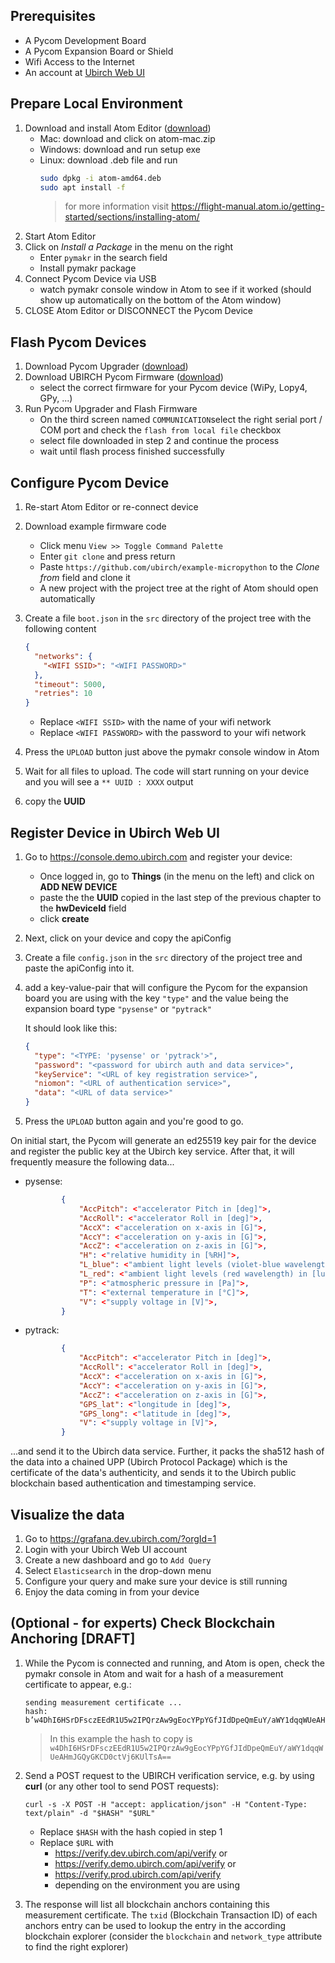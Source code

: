 ## Prerequisites
* A Pycom Development Board
* A Pycom Expansion Board or Shield
* Wifi Access to the Internet
* An account at [Ubirch Web UI](https://console.demo.ubirch.com)

## Prepare Local Environment
1. Download and install Atom Editor ([download](https://atom.io/))
    * Mac: download and click on atom-mac.zip
    * Windows: download and run setup exe
    * Linux: download .deb file and run
      ```bash
      sudo dpkg -i atom-amd64.deb
      sudo apt install -f
      ```
      > for more information visit https://flight-manual.atom.io/getting-started/sections/installing-atom/
1. Start Atom Editor
1. Click on *Install a Package* in the menu on the right
     * Enter `pymakr` in the search field
     * Install pymakr package
1. Connect Pycom Device via USB
    * watch pymakr console window in Atom to see if it worked (should show up automatically on the bottom of the Atom window)
1. CLOSE Atom Editor or DISCONNECT the Pycom Device

## Flash Pycom Devices
1. Download Pycom Upgrader ([download](https://pycom.io/downloads/))
1. Download UBIRCH Pycom Firmware ([download](https://github.com/ubirch/example-micropython/releases/tag/pybytes-ed25519))
    * select the correct firmware for your Pycom device (WiPy, Lopy4, GPy, ...)
1. Run Pycom Upgrader and Flash Firmware
    * On the third screen named `COMMUNICATION`select the right serial port / COM port and check the `flash from local file` checkbox
    * select file downloaded in step 2 and continue the process
    * wait until flash process finished successfully

## Configure Pycom Device
1. Re-start Atom Editor or re-connect device
1. Download example firmware code
    * Click menu `View >> Toggle Command Palette`
    * Enter `git clone` and press return
    * Paste `https://github.com/ubirch/example-micropython` to the *Clone from* field and clone it
    * A new project with the project tree at the right of Atom should open automatically

1. Create a file `boot.json` in the `src` directory of the project tree with the following content
    ```json
    {
      "networks": {
        "<WIFI SSID>": "<WIFI PASSWORD>"
      },
      "timeout": 5000,
      "retries": 10
    }
    ```
    * Replace `<WIFI SSID>` with the name of your wifi network
    * Replace `<WIFI PASSWORD>` with the password to your wifi network
1. Press the `UPLOAD` button just above the pymakr console window in Atom
1. Wait for all files to upload. The code will start running on your device and you will see a `** UUID : XXXX` output
1. copy the **UUID**

## Register Device in Ubirch Web UI
1. Go to https://console.demo.ubirch.com and register your device:
    * Once logged in, go to **Things** (in the menu on the left) and click on **ADD NEW DEVICE**
    * paste the the **UUID** copied in the last step of the previous chapter to the **hwDeviceId** field
    * click **create**
1. Next, click on your device and copy the apiConfig
1. Create a file `config.json` in the `src` directory of the project tree and paste the apiConfig into it.
1. add a key-value-pair that will configure the Pycom for the expansion board you are using with the key `"type"` 
    and the value being the expansion board type `"pysense"` or `"pytrack"`

   It should look like this:
    ```json
    {
      "type": "<TYPE: 'pysense' or 'pytrack'>",
      "password": "<password for ubirch auth and data service>",
      "keyService": "<URL of key registration service>",
      "niomon": "<URL of authentication service>",
      "data": "<URL of data service>"
    }
    ```
1. Press the `UPLOAD` button again and you're good to go. 

On initial start, the Pycom will generate an ed25519 key pair for the device and register the public key at the Ubirch
key service. After that, it will frequently measure the following data...
* pysense:
    ```json
            {
                "AccPitch": <"accelerator Pitch in [deg]">,
                "AccRoll": <"accelerator Roll in [deg]">,
                "AccX": <"acceleration on x-axis in [G]">,
                "AccY": <"acceleration on y-axis in [G]">,
                "AccZ": <"acceleration on z-axis in [G]">,
                "H": <"relative humidity in [%RH]">,
                "L_blue": <"ambient light levels (violet-blue wavelength) in [lux]">,
                "L_red": <"ambient light levels (red wavelength) in [lux]">,
                "P": <"atmospheric pressure in [Pa]">,
                "T": <"external temperature in [°C]">,
                "V": <"supply voltage in [V]">,
            }
    ```
* pytrack:
    ```json
            {
                "AccPitch": <"accelerator Pitch in [deg]">,
                "AccRoll": <"accelerator Roll in [deg]">,
                "AccX": <"acceleration on x-axis in [G]">,
                "AccY": <"acceleration on y-axis in [G]">,
                "AccZ": <"acceleration on z-axis in [G]">,
                "GPS_lat": <"longitude in [deg]">,
                "GPS_long": <"latitude in [deg]">,
                "V": <"supply voltage in [V]">,
            }
    ```
...and send it to the Ubirch data service. Further, it packs the sha512 hash of the data into a chained UPP (Ubirch Protocol Package)
which is the certificate of the data's authenticity, and sends it to the Ubirch public blockchain based authentication and timestamping service.

## Visualize the data
1. Go to https://grafana.dev.ubirch.com/?orgId=1
1. Login with your Ubirch Web UI account
1. Create a new dashboard and go to `Add Query`
1. Select `Elasticsearch` in the drop-down menu 
1. Configure your query and make sure your device is still running
1. Enjoy the data coming in from your device

## (Optional - for experts) Check Blockchain Anchoring [DRAFT]
1. While the Pycom is connected and running, and Atom is open, check the pymakr console in Atom and wait for a hash of a measurement certificate to appear, e.g.:
    ```
    sending measurement certificate ...
    hash: b’w4DhI6HSrDFsczEEdR1U5w2IPQrzAw9gEocYPpYGfJIdDpeQmEuY/aWY1dqqWUeAHmJGQyGKCD0ctVj6KUlTsA==’
    ```
    > In this example the hash to copy is `w4DhI6HSrDFsczEEdR1U5w2IPQrzAw9gEocYPpYGfJIdDpeQmEuY/aWY1dqqWUeAHmJGQyGKCD0ctVj6KUlTsA==`

1. Send a POST request to the UBIRCH verification service, e.g. by using **curl** (or any other tool to send POST requests):
    ```
    curl -s -X POST -H "accept: application/json" -H "Content-Type: text/plain" -d "$HASH" "$URL"
    ```
    * Replace `$HASH` with the hash copied in step 1
    * Replace `$URL` with
        * https://verify.dev.ubirch.com/api/verify or
        * https://verify.demo.ubirch.com/api/verify or
        * https://verify.prod.ubirch.com/api/verify
        * depending on the environment you are using

1. The response will list all blockchain anchors containing this measurement certificate. The `txid` (Blockchain Transaction ID) of each anchors entry can be used to lookup the entry in the according blockchain explorer (consider the `blockchain` and `network_type` attribute to find the right explorer)
